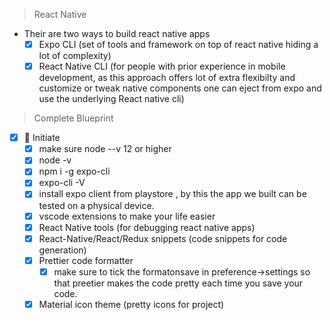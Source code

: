 > React Native

- Their are two ways to build react native apps
  - [x] Expo CLI (set of tools and framework on top of react native hiding a lot of complexity)
  - [x] React Native CLI (for people with prior experience in mobile development, as this approach offers lot of extra flexibilty and customize or tweak native components one can eject from expo and use the underlying React native cli)

> Complete Blueprint

- [x] 🎢 Initiate
  - [x] make sure node --v 12 or higher
  - [x] node -v
  - [x] npm i -g expo-cli
  - [x] expo-cli -V
  - [x] install expo client from playstore , by this the app we built can be tested on a physical device.
  - [x] vscode extensions to make your life easier
  - [x] React Native tools (for debugging react native apps)
  - [x] React-Native/React/Redux snippets (code snippets for code generation)
  - [x] Prettier code formatter
    - [x] make sure to tick the formatonsave in preference->settings so that preetier makes the code pretty each time you save your code.
  - [x] Material icon theme (pretty icons for project)
